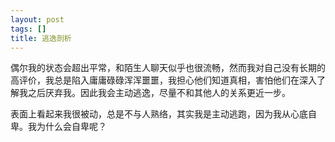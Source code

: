 ```yaml
---
layout: post
tags: []
title: 逃逸剖析
---
```


偶尔我的状态会超出平常，和陌生人聊天似乎也很流畅，然而我对自己没有长期的高评价，我总是陷入庸庸碌碌浑浑噩噩，我担心他们知道真相，害怕他们在深入了解我之后厌弃我。因此我会主动逃逸，尽量不和其他人的关系更近一步。

表面上看起来我很被动，总是不与人熟络，其实我是主动逃跑，因为我从心底自卑。我为什么会自卑呢？

